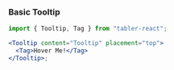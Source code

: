 ### Basic Tooltip

```jsx
import { Tooltip, Tag } from "tabler-react";

<Tooltip content="Tooltip" placement="top">
  <Tag>Hover Me!</Tag>
</Tooltip>;
```
